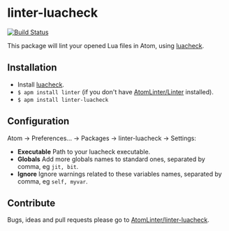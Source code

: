 # linter-luacheck

[![Build Status](https://travis-ci.org/AtomLinter/linter-luacheck.svg?branch=master)](https://travis-ci.org/AtomLinter/linter-luacheck)

This package will lint your opened Lua files in Atom, using [luacheck](https://github.com/mpeterv/luacheck).

## Installation

* Install [luacheck](https://github.com/mpeterv/luacheck).
* `$ apm install linter` (if you don't have [AtomLinter/Linter](https://github.com/AtomLinter/Linter) installed).
* `$ apm install linter-luacheck`

## Configuration

Atom -> Preferences... -> Packages -> linter-luacheck -> Settings:

* **Executable** Path to your luacheck executable.
* **Globals** Add more globals names to standard ones, separated by comma, eg `jit, bit`.
* **Ignore** Ignore warnings related to these variables names, separated by comma, eg `self, myvar`.

## Contribute

Bugs, ideas and pull requests please go to [AtomLinter/linter-luacheck](https://github.com/AtomLinter/linter-luacheck).
